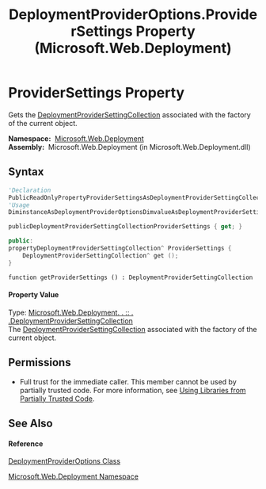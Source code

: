 ﻿---
title: DeploymentProviderOptions.ProviderSettings Property  (Microsoft.Web.Deployment)
TOCTitle: ProviderSettings Property
ms:assetid: P:Microsoft.Web.Deployment.DeploymentProviderOptions.ProviderSettings
ms:mtpsurl: https://msdn.microsoft.com/en-us/library/microsoft.web.deployment.deploymentprovideroptions.providersettings(v=VS.90)
ms:contentKeyID: 20209279
ms.date: 05/02/2012
mtps_version: v=VS.90
f1_keywords:
- Microsoft.Web.Deployment.DeploymentProviderOptions.ProviderSettings
- Microsoft.Web.Deployment.DeploymentProviderOptions.get_ProviderSettings
dev_langs:
- CSharp
- JScript
- VB
- c++
api_location:
- Microsoft.Web.Deployment.dll
api_name:
- Microsoft.Web.Deployment.DeploymentProviderOptions.get_ProviderSettings
- Microsoft.Web.Deployment.DeploymentProviderOptions.ProviderSettings
api_type:
- Managed
topic_type:
- apiref
- kbSyntax
product_family_name: VS
ROBOTS: INDEX,FOLLOW
---

# ProviderSettings Property

Gets the [DeploymentProviderSettingCollection](deploymentprovidersettingcollection-class-microsoft-web-deployment.md) associated with the factory of the current object.

**Namespace:**  [Microsoft.Web.Deployment](microsoft-web-deployment-namespace.md)  
**Assembly:**  Microsoft.Web.Deployment (in Microsoft.Web.Deployment.dll)

## Syntax

``` vb
'Declaration
PublicReadOnlyPropertyProviderSettingsAsDeploymentProviderSettingCollection
'Usage
DiminstanceAsDeploymentProviderOptionsDimvalueAsDeploymentProviderSettingCollectionvalue = instance.ProviderSettings
```

``` csharp
publicDeploymentProviderSettingCollectionProviderSettings { get; }
```

``` c++
public:
propertyDeploymentProviderSettingCollection^ ProviderSettings {
    DeploymentProviderSettingCollection^ get ();
}
```

``` jscript
function getProviderSettings () : DeploymentProviderSettingCollection
```

#### Property Value

Type: [Microsoft.Web.Deployment. . :: . .DeploymentProviderSettingCollection](deploymentprovidersettingcollection-class-microsoft-web-deployment.md)  
The [DeploymentProviderSettingCollection](deploymentprovidersettingcollection-class-microsoft-web-deployment.md) associated with the factory of the current object.  

## Permissions

  - Full trust for the immediate caller. This member cannot be used by partially trusted code. For more information, see [Using Libraries from Partially Trusted Code](https://msdn.microsoft.com/en-us/library/8skskf63\(v=vs.90\)).

## See Also

#### Reference

[DeploymentProviderOptions Class](deploymentprovideroptions-class-microsoft-web-deployment.md)

[Microsoft.Web.Deployment Namespace](microsoft-web-deployment-namespace.md)

